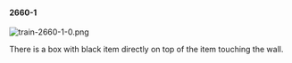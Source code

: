 #### 2660-1
![train-2660-1-0.png](https://github.com/lil-lab/nlvr/raw/master/nlvr/train/images/50/train-2660-1-0.png "train-2660-1-0.png")

There is a box with black item directly on top of the item touching the wall.